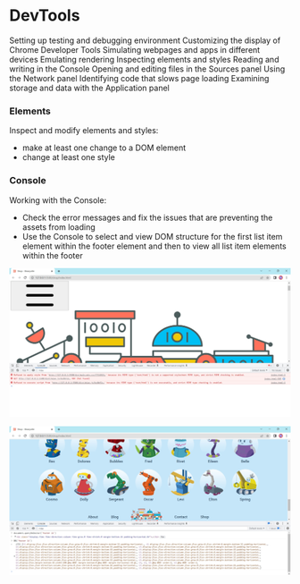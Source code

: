 # DevTools

Setting up testing and debugging environment
Customizing the display of Chrome Developer Tools
Simulating webpages and apps in different devices
Emulating rendering
Inspecting elements and styles
Reading and writing in the Console
Opening and editing files in the Sources panel
Using the Network panel
Identifying code that slows page loading
Examining storage and data with the Application panel

### Elements
Inspect and modify elements and styles:
- make at least one change to a DOM element
- change at least one style

### Console
Working with the Console:  
- Check the error messages and fix the issues that are preventing the assets from loading
- Use the Console to select and view DOM structure for the first list item element within the footer element and then to view all list item elements within the footer

![Errors](/screenshots/errors.jpg "errors")

![DOM](/screenshots/DOM.jpg "DOM")


